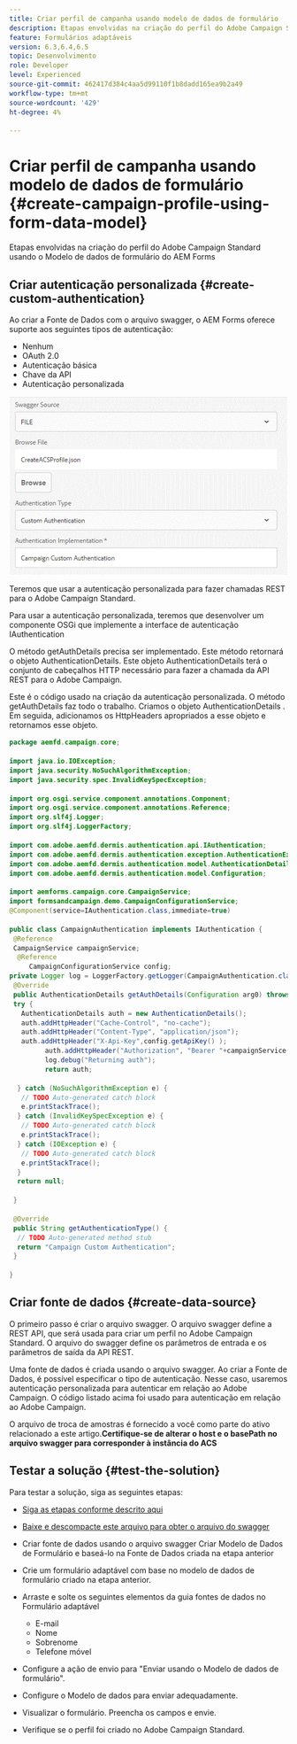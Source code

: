 ```yaml
---
title: Criar perfil de campanha usando modelo de dados de formulário
description: Etapas envolvidas na criação do perfil do Adobe Campaign Standard usando o Modelo de dados de formulário do AEM Forms
feature: Formulários adaptáveis
version: 6.3,6.4,6.5
topic: Desenvolvimento
role: Developer
level: Experienced
source-git-commit: 462417d384c4aa5d99110f1b8dadd165ea9b2a49
workflow-type: tm+mt
source-wordcount: '429'
ht-degree: 4%

---
```



# Criar perfil de campanha usando modelo de dados de formulário {#create-campaign-profile-using-form-data-model}

Etapas envolvidas na criação do perfil do Adobe Campaign Standard usando o Modelo de dados de formulário do AEM Forms

## Criar autenticação personalizada {#create-custom-authentication}

Ao criar a Fonte de Dados com o arquivo swagger, o AEM Forms oferece suporte aos seguintes tipos de autenticação:

* Nenhum
* OAuth 2.0
* Autenticação básica
* Chave da API
* Autenticação personalizada

![campaingfdm](assets/campaignfdm.gif)

Teremos que usar a autenticação personalizada para fazer chamadas REST para o Adobe Campaign Standard.

Para usar a autenticação personalizada, teremos que desenvolver um componente OSGi que implemente a interface de autenticação IAuthentication

O método getAuthDetails precisa ser implementado. Este método retornará o objeto AuthenticationDetails. Este objeto AuthenticationDetails terá o conjunto de cabeçalhos HTTP necessário para fazer a chamada da API REST para o Adobe Campaign.

Este é o código usado na criação da autenticação personalizada. O método getAuthDetails faz todo o trabalho. Criamos o objeto AuthenticationDetails . Em seguida, adicionamos os HttpHeaders apropriados a esse objeto e retornamos esse objeto.

```java
package aemfd.campaign.core;

import java.io.IOException;
import java.security.NoSuchAlgorithmException;
import java.security.spec.InvalidKeySpecException;

import org.osgi.service.component.annotations.Component;
import org.osgi.service.component.annotations.Reference;
import org.slf4j.Logger;
import org.slf4j.LoggerFactory;

import com.adobe.aemfd.dermis.authentication.api.IAuthentication;
import com.adobe.aemfd.dermis.authentication.exception.AuthenticationException;
import com.adobe.aemfd.dermis.authentication.model.AuthenticationDetails;
import com.adobe.aemfd.dermis.authentication.model.Configuration;

import aemforms.campaign.core.CampaignService;
import formsandcampaign.demo.CampaignConfigurationService;
@Component(service=IAuthentication.class,immediate=true)

public class CampaignAuthentication implements IAuthentication {
 @Reference
 CampaignService campaignService;
  @Reference
     CampaignConfigurationService config;
private Logger log = LoggerFactory.getLogger(CampaignAuthentication.class);
 @Override
 public AuthenticationDetails getAuthDetails(Configuration arg0) throws AuthenticationException {
 try {
   AuthenticationDetails auth = new AuthenticationDetails();
   auth.addHttpHeader("Cache-Control", "no-cache");
   auth.addHttpHeader("Content-Type", "application/json");
   auth.addHttpHeader("X-Api-Key",config.getApiKey() );
         auth.addHttpHeader("Authorization", "Bearer "+campaignService.getAccessToken());
         log.debug("Returning auth");
         return auth;
   
  } catch (NoSuchAlgorithmException e) {
   // TODO Auto-generated catch block
   e.printStackTrace();
  } catch (InvalidKeySpecException e) {
   // TODO Auto-generated catch block
   e.printStackTrace();
  } catch (IOException e) {
   // TODO Auto-generated catch block
   e.printStackTrace();
  }
  return null;
  
 }

 @Override
 public String getAuthenticationType() {
  // TODO Auto-generated method stub
  return "Campaign Custom Authentication";
 }

}
```

## Criar fonte de dados {#create-data-source}

O primeiro passo é criar o arquivo swagger. O arquivo swagger define a REST API, que será usada para criar um perfil no Adobe Campaign Standard. O arquivo do swagger define os parâmetros de entrada e os parâmetros de saída da API REST.

Uma fonte de dados é criada usando o arquivo swagger. Ao criar a Fonte de Dados, é possível especificar o tipo de autenticação. Nesse caso, usaremos autenticação personalizada para autenticar em relação ao Adobe Campaign. O código listado acima foi usado para autenticação em relação ao Adobe Campaign.

O arquivo de troca de amostras é fornecido a você como parte do ativo relacionado a este artigo.**Certifique-se de alterar o host e o basePath no arquivo swagger para corresponder à instância do ACS**

## Testar a solução {#test-the-solution}

Para testar a solução, siga as seguintes etapas:
* [Siga as etapas conforme descrito aqui](aem-forms-with-campaign-standard-getting-started-tutorial.md)
* [Baixe e descompacte este arquivo para obter o arquivo do swagger](assets/create-acs-profile-swagger-file.zip)
* Criar fonte de dados usando o arquivo swagger
Criar Modelo de Dados de Formulário e baseá-lo na Fonte de Dados criada na etapa anterior
* Crie um formulário adaptável com base no modelo de dados de formulário criado na etapa anterior.
* Arraste e solte os seguintes elementos da guia fontes de dados no Formulário adaptável

   * E-mail
   * Nome
   * Sobrenome
   * Telefone móvel

* Configure a ação de envio para &quot;Enviar usando o Modelo de dados de formulário&quot;.
* Configure o Modelo de dados para enviar adequadamente.
* Visualizar o formulário. Preencha os campos e envie.
* Verifique se o perfil foi criado no Adobe Campaign Standard.
